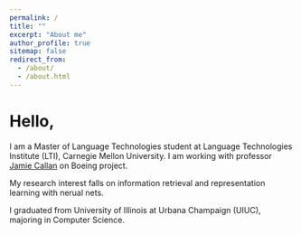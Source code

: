 ```yaml
---
permalink: /
title: ""
excerpt: "About me"
author_profile: true
sitemap: false
redirect_from: 
  - /about/
  - /about.html
---
```


Hello,
======

I am a Master of Language Technologies student at Language Technologies Institute (LTI), Carnegie Mellon University. I am working with professor [Jamie Callan](http://www.cs.cmu.edu/~callan/) on Boeing project.

My research interest falls on information retrieval and representation learning with nerual nets.

I graduated from University of Illinois at Urbana Champaign (UIUC), majoring in Computer Science.
